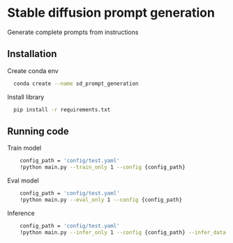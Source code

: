 
# Stable diffusion prompt generation

Generate complete prompts from instructions 


## Installation

Create conda env
```bash
  conda create --name sd_prompt_generation
```
Install library
```bash
  pip install -r requirements.txt
```

## Running code
Train model
```bash
    config_path = 'config/test.yaml'
    !python main.py --train_only 1 --config {config_path}
```

Eval model
```bash
    config_path = 'config/test.yaml'
    !python main.py --eval_only 1 --config {config_path}
```

Inference
```bash
    config_path = 'config/test.yaml'
    !python main.py --infer_only 1 --config {config_path} --infer_data "Your instruction"
```

